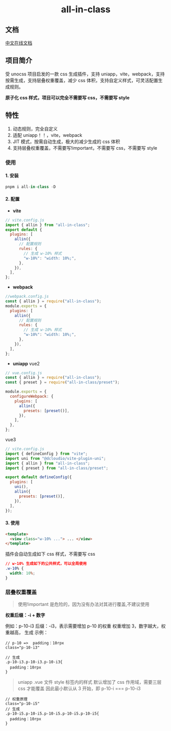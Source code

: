 # <center>all-in-class</center>

## 文档

[中文在线文档](https://meizhouchen.github.io/all-in-class/)

## 项目简介

受 unocss 项目启发的一款 css 生成插件，支持 uniapp，vite，webpack，支持按需生成，支持层叠权重覆盖，减少 css 体积，支持自定义样式，可灵活配置生成规则。

**原子化 css 样式，项目可以完全不需要写 css，不需要写 style**

## 特性

1. 动态规则，完全自定义
2. 适配 uniapp！！，vite，webpack
3. JIT 模式，按需自动生成，极大的减少生成的 css 体积
4. 支持层叠权重覆盖，不需要写!important，不需要写 css，不需要写 style

### 使用

#### **1. 安装**

```js
pnpm i all-in-class -D
```

#### **2. 配置**

- **vite**

```js
// vite.config.js
import { allin } from "all-in-class";
export default {
  plugins: [
    allin({
      // 配置规则
      rules: {
        // 生成 w-10% 样式
        "w-10%": "width: 10%;",
      },
    }),
  ],
};
```

- **webpack**

```js
//webpack.config.js
const { allin } = require("all-in-class");
module.exports = {
  plugins: [
    allin({
      // 配置规则
      rules: {
        // 生成 w-10% 样式
        "w-10%": "width: 10%;",
      },
    }),
  ],
};
```

- **uniapp**
  vue2

```js
// vue.config.js
const { allin } = require("all-in-class");
const { preset } = require("all-in-class/preset");

module.exports = {
  configureWebpack: {
    plugins: [
      allin({
        presets: [preset()],
      }),
    ],
  },
};
```

vue3

```js
// vite.config.js
import { defineConfig } from "vite";
import uni from "@dcloudio/vite-plugin-uni";
import { allin } from "all-in-class";
import { preset } from "all-in-class/preset";

export default defineConfig({
  plugins: [
    uni(),
    allin({
      presets: [preset()],
    }),
  ],
});
```

#### **3. 使用**

```html
<template>
  <view class="w-10% ..."> ... </view>
</template>
```

插件会自动生成如下 css 样式，不需要写 css

```css
// w-10% 生成如下的公共样式，可以全局使用
.w-10% {
  width: 10%;
}
```

### 层叠权重覆盖

> 使用!important 是危险的，因为没有办法对其进行覆盖,不建议使用

**权重后缀：-i + 数字**

例如：p-10-i3 后缀：-i3，表示需要增加 p-10 的权重 权重增加 3，数字越大，权重越高，
生成 示例：

```
// p-10 =>  padding：10rpx
class="p-10-i3"

// 生成
.p-10-i3.p-10-i3.p-10-i3{
  padding：10rpx
}
```

> uniapp .vue 文件 style 标签内的样式 默认增加了 css 作用域，需要三层 css 才能覆盖 因此最小默认从 3 开始，即 p-10-i === p-10-i3

```
// 权重原理
class="p-10-i5"
// 生成
.p-10-i5.p-10-i5.p-10-i5.p-10-i5.p-10-i5{
  padding：10rpx
}
```
